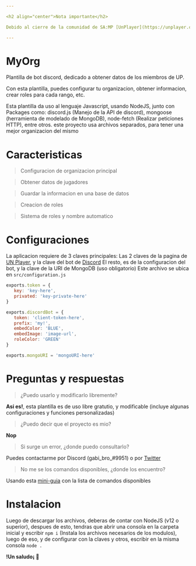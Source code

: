 ```yaml
---

<h2 align="center">Nota importante</h2>

Debido al cierre de la comunidad de SA:MP [UnPlayer](https://unplayer.com), el repositorio deja de actualizar y pierde su uso, no se borrara o archivar

---
```


# MyOrg
 Plantilla de bot discord, dedicado a obtener datos de los miembros de UP.
 
 Con esta plantilla, puedes configurar tu organizacion, obtener informacion, crear roles para cada rango, etc.

 Esta plantilla da uso al lenguaje Javascript, usando NodeJS, junto con Packages como: discord.js (Manejo de la API de discord), mongoose (herramienta de modelado de MongoDB), node-fetch (Realizar peticiones HTTP), entre otros. este proyecto usa archivos separados, para tener una mejor organizacion del mismo

# Caracteristicas
> Configuracion de organizacion principal

> Obtener datos de jugadores

> Guardar la informacion en una base de datos

> Creacion de roles

> Sistema de roles y nombre automatico

# Configuraciones
 La aplicacion requiere de 3 claves principales: Las 2 claves de la pagina de [UN Player](https://unplayer.com/settings/keys), y la clave del bot de [Discord](https://discord.com/developers/applications/me)
 El resto, es de la configuracion del bot, y la clave de la URI de MongoDB (uso obligatorio)
 Este archivo se ubica en ``src/configuration.js``
 
 ```js
 exports.token = { 
	key: 'key-here',
	privated: 'key-private-here'
}

exports.discordBot = { 
	token: 'client-token-here',
	prefix: 'my!',
	embedColor: 'BLUE',
	embedImage: 'image-url',
	roleColor: 'GREEN'
}

 exports.mongoURI = 'mongoURI-here'
 ```
 
# Preguntas y respuestas
 > ¿Puedo usarlo y modificarlo libremente?
 
 **Asi es!**, esta plantilla es de uso libre gratutio, y modificable (incluye algunas configuraciones y funciones personalizadas)
 
 > ¿Puedo decir que el proyecto es mio?
 
 **Nop**
 
 > Si surge un error, ¿donde puedo consultarlo?
 
  Puedes contactarme por Discord (gabi_bro_#9951) o por [Twitter](https://twitter.com/cheemsislive)
  
 > No me se los comandos disponibles, ¿donde los encuentro?
 
  Usando esta [mini-guia](https://github.com/gabibro/myorg/blob/master/docs/commands.md#lista-de-comandos) con la lista de comandos disponibles
  
  # Instalacion
   Luego de descargar los archivos, deberas de contar con NodeJS (v12 o superior), despues de esto, tendras que abrir una consola en la carpeta inicial y escribir ``npm i`` (Instala los archivos necesarios de los modulos), luego de eso, y de configurar con la claves y otros, escribir en la misma consola ``node .``
   
   **!Un saludo¡** 🍞
